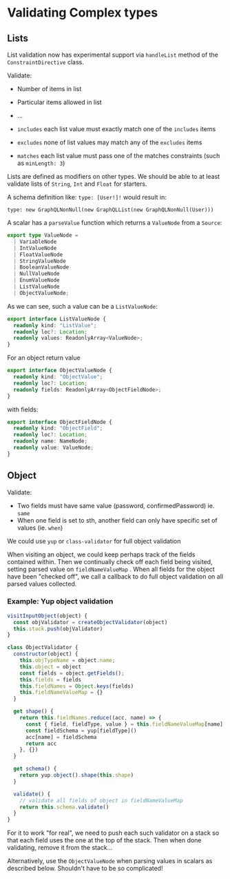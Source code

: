 # Validating Complex types

## Lists

List validation now has experimental support via `handleList` method of the `ConstraintDirective` class.

Validate:

- Number of items in list
- Particular items allowed in list
- ...

- `includes` each list value must exactly match one of the `includes` items
- `excludes` none of list values may match any of the `excludes` items
- `matches` each list value must pass one of the matches constraints (such as `minLength: 3`)

Lists are defined as modifiers on other types. We should be able to at least validate lists of `String`, `Int` and `Float` for starters.

A schema definition like: `type: [User!]!` would result in:

`type: new GraphQLNonNull(new GraphQLList(new GraphQLNonNull(User)))`

A scalar has a `parseValue` function which returns a `ValueNode` from a `Source`:

```ts
export type ValueNode =
  | VariableNode
  | IntValueNode
  | FloatValueNode
  | StringValueNode
  | BooleanValueNode
  | NullValueNode
  | EnumValueNode
  | ListValueNode
  | ObjectValueNode;
```

As we can see, such a value can be a `ListValueNode`:

```ts
export interface ListValueNode {
  readonly kind: "ListValue";
  readonly loc?: Location;
  readonly values: ReadonlyArray<ValueNode>;
}
```

For an object return value

```ts
export interface ObjectValueNode {
  readonly kind: "ObjectValue";
  readonly loc?: Location;
  readonly fields: ReadonlyArray<ObjectFieldNode>;
}
```

with fields:

```ts
export interface ObjectFieldNode {
  readonly kind: "ObjectField";
  readonly loc?: Location;
  readonly name: NameNode;
  readonly value: ValueNode;
}
```

## Object

Validate:

- Two fields must have same value (password, confirmedPassword) ie. `same`
- When one field is set to sth, another field can only have specific set of values (ie. `when`)

We could use `yup` or `class-validator` for full object validation

When visiting an object, we could keep perhaps track of the fields contained within.
Then we continually check off each field being visited, setting parsed value on `fieldNameValueMap` . When all fields for the object have been "checked off", we call a callback to do full object validation on all parsed values collected.

### Example: Yup object validation

```js
visitInputObject(object) {
  const objValidator = createObjectValidator(object)
  this.stack.push(objValidator)
}

class ObjectValidator {
  constructor(object) {
    this.objTypeName = object.name;
    this.object = object
    const fields = object.getFields();
    this.fields = fields
    this.fieldNames = Object.keys(fields)
    this.fieldNameValueMap = {}
  }

  get shape() {
    return this.fieldNames.reduce((acc, name) => {
      const { field, fieldType, value } = this.fieldNameValueMap[name]
      const fieldSchema = yup[fieldType]()
      acc[name] = fieldSchema
      return acc
    }, {})
  }

  get schema() {
    return yup.object().shape(this.shape)
  }

  validate() {
    // validate all fields of object in fieldNameValueMap
    return this.schema.validate()
  }
}
```

For it to work "for real", we need to push each such validator on a stack so that each field uses the one at the top of the stack. Then when done validating, remove it from the stack...

Alternatively, use the `ObjectValueNode` when parsing values in scalars as described below.
Shouldn't have to be so complicated!
